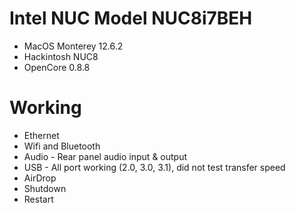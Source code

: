 
# Intel NUC Model NUC8i7BEH
* MacOS Monterey 12.6.2
* Hackintosh NUC8 
* OpenCore 0.8.8

# Working
* Ethernet
* Wifi and Bluetooth
* Audio - Rear panel audio input & output
* USB - All port working (2.0, 3.0, 3.1), did not test transfer speed
* AirDrop
* Shutdown
* Restart
